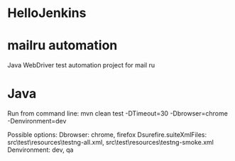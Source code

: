 # HelloJenkins

mailru automation
=================

Java WebDriver test automation project for mail ru

Java
====

Run from command line: mvn clean test -DTimeout=30 -Dbrowser=chrome -Denvironment=dev


Possible options:
Dbrowser: chrome, firefox
Dsurefire.suiteXmlFiles: src\test\resources\testng-all.xml, src\test\resources\testng-smoke.xml
Denvironment: dev, qa
